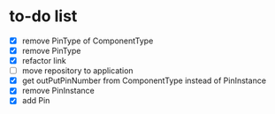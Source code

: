 # to-do list
* [x] remove PinType of ComponentType
* [x] remove PinType
* [x] refactor link
* [ ] move repository to application
* [x] get outPutPinNumber from ComponentType instead of PinInstance
* [x] remove PinInstance
* [x] add Pin